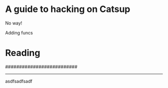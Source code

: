 # A guide to hacking on Catsup
No way!


Adding funcs
# Reading
##########################
**************************
asdfsadfsadf
